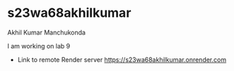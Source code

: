 # s23wa68akhilkumar

Akhil Kumar Manchukonda

I am working on lab 9

* Link to remote Render server  https://s23wa68akhilkumar.onrender.com
